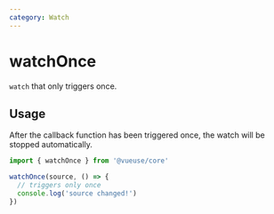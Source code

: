 ```yaml
---
category: Watch
---
```


# watchOnce

`watch` that only triggers once.

## Usage

After the callback function has been triggered once, the watch will be stopped automatically.

```ts
import { watchOnce } from '@vueuse/core'

watchOnce(source, () => {
  // triggers only once
  console.log('source changed!') 
})
```
